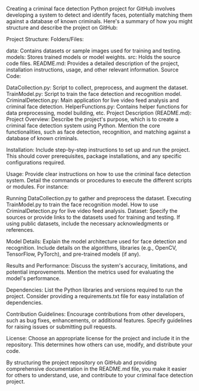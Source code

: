 Creating a criminal face detection Python project for GitHub involves developing a system to detect and identify faces, potentially matching them against a database of known criminals. Here's a summary of how you might structure and describe the project on GitHub:

Project Structure:
Folders/Files:

data: Contains datasets or sample images used for training and testing.
models: Stores trained models or model weights.
src: Holds the source code files.
README.md: Provides a detailed description of the project, installation instructions, usage, and other relevant information.
Source Code:

DataCollection.py: Script to collect, preprocess, and augment the dataset.
TrainModel.py: Script to train the face detection and recognition model.
CriminalDetection.py: Main application for live video feed analysis and criminal face detection.
HelperFunctions.py: Contains helper functions for data preprocessing, model building, etc.
Project Description (README.md):
Project Overview:
Describe the project's purpose, which is to create a criminal face detection system using Python. Mention the core functionalities, such as face detection, recognition, and matching against a database of known criminals.

Installation:
Include step-by-step instructions to set up and run the project. This should cover prerequisites, package installations, and any specific configurations required.

Usage:
Provide clear instructions on how to use the criminal face detection system. Detail the commands or procedures to execute the different scripts or modules. For instance:

Running DataCollection.py to gather and preprocess the dataset.
Executing TrainModel.py to train the face recognition model.
How to use CriminalDetection.py for live video feed analysis.
Dataset:
Specify the sources or provide links to the datasets used for training and testing. If using public datasets, include the necessary acknowledgments or references.

Model Details:
Explain the model architecture used for face detection and recognition. Include details on the algorithms, libraries (e.g., OpenCV, TensorFlow, PyTorch), and pre-trained models (if any).

Results and Performance:
Discuss the system's accuracy, limitations, and potential improvements. Mention the metrics used for evaluating the model's performance.

Dependencies:
List the Python libraries and versions required to run the project. Consider providing a requirements.txt file for easy installation of dependencies.

Contribution Guidelines:
Encourage contributions from other developers, such as bug fixes, enhancements, or additional features. Specify guidelines for raising issues or submitting pull requests.

License:
Choose an appropriate license for the project and include it in the repository. This determines how others can use, modify, and distribute your code.

By structuring the project repository on GitHub and providing comprehensive documentation in the README.md file, you make it easier for others to understand, use, and contribute to your criminal face detection project.






